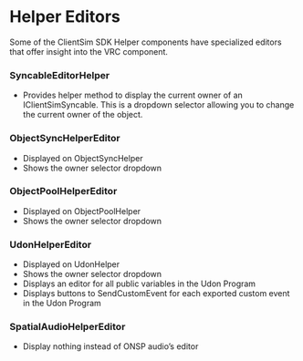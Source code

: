 # Helper Editors

Some of the ClientSim SDK Helper components have specialized editors that offer insight into the VRC component.

### SyncableEditorHelper
* Provides helper method to display the current owner of an IClientSimSyncable. This is a dropdown selector allowing you to change the current owner of the object.

### ObjectSyncHelperEditor
* Displayed on ObjectSyncHelper
* Shows the owner selector dropdown

### ObjectPoolHelperEditor
* Displayed on ObjectPoolHelper
* Shows the owner selector dropdown

### UdonHelperEditor
* Displayed on UdonHelper
* Shows the owner selector dropdown
* Displays an editor for all public variables in the Udon Program
* Displays buttons to SendCustomEvent for each exported custom event in the Udon Program

### SpatialAudioHelperEditor
* Display nothing instead of ONSP audio’s editor
